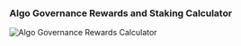 ### Algo Governance Rewards and Staking Calculator

![Algo Governance Rewards Calculator](../media/images/algo-rewards-desktop.png?raw=true)